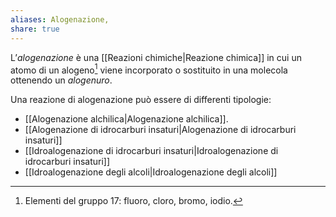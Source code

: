 ```yaml
---
aliases: Alogenazione,
share: true
---
```

L’*alogenazione* è una [[Reazioni chimiche|Reazione chimica]] in cui un atomo di un alogeno[^1] viene incorporato o sostituito in una molecola ottenendo un *alogenuro*.

Una reazione di alogenazione può essere di differenti tipologie:
- [[Alogenazione alchilica|Alogenazione alchilica]].
- [[Alogenazione di idrocarburi insaturi|Alogenazione di idrocarburi insaturi]]
- [[Idroalogenazione di idrocarburi insaturi|Idroalogenazione di idrocarburi insaturi]]
- [[Idroalogenazione degli alcoli|Idroalogenazione degli alcoli]]

[^1]: Elementi del gruppo 17: fluoro, cloro, bromo, iodio.